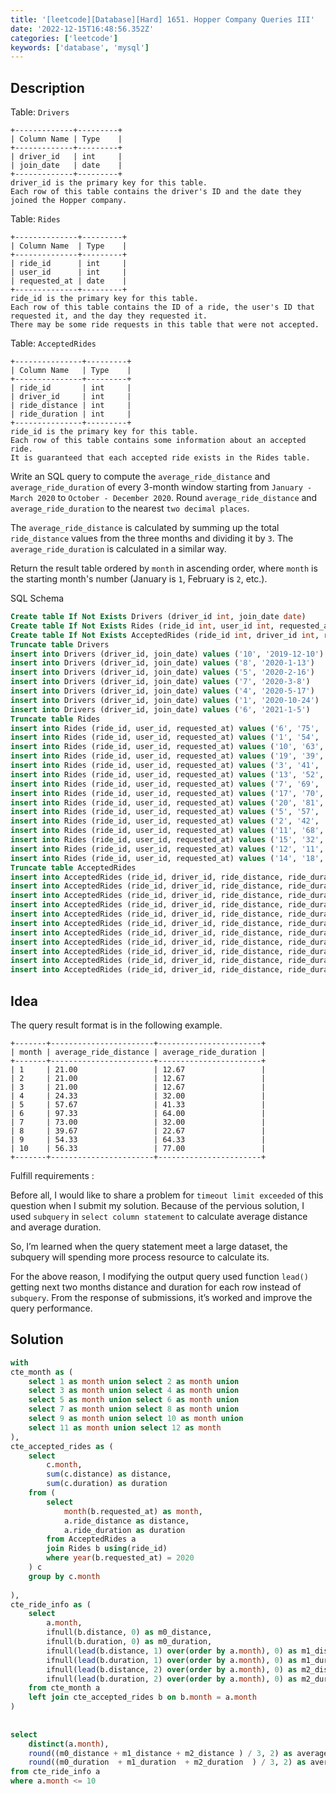 ```yaml
---
title: '[leetcode][Database][Hard] 1651. Hopper Company Queries III'
date: '2022-12-15T16:48:56.352Z'
categories: ['leetcode']
keywords: ['database', 'mysql']
---
```


## Description

Table: `Drivers`
```
+-------------+---------+  
| Column Name | Type    |  
+-------------+---------+  
| driver_id   | int     |  
| join_date   | date    |  
+-------------+---------+  
driver_id is the primary key for this table.  
Each row of this table contains the driver's ID and the date they joined the Hopper company.
```

Table: `Rides`
```
+--------------+---------+  
| Column Name  | Type    |  
+--------------+---------+  
| ride_id      | int     |  
| user_id      | int     |  
| requested_at | date    |  
+--------------+---------+  
ride_id is the primary key for this table.  
Each row of this table contains the ID of a ride, the user's ID that requested it, and the day they requested it.  
There may be some ride requests in this table that were not accepted.
```

Table: `AcceptedRides`
```
+---------------+---------+  
| Column Name   | Type    |  
+---------------+---------+  
| ride_id       | int     |  
| driver_id     | int     |  
| ride_distance | int     |  
| ride_duration | int     |  
+---------------+---------+  
ride_id is the primary key for this table.  
Each row of this table contains some information about an accepted ride.  
It is guaranteed that each accepted ride exists in the Rides table.
```

Write an SQL query to compute the `average_ride_distance` and `average_ride_duration` of every 3-month window starting from `January - March 2020` to `October - December 2020`. Round `average_ride_distance` and `average_ride_duration` to the nearest `two decimal places`.

The `average_ride_distance` is calculated by summing up the total `ride_distance` values from the three months and dividing it by `3`. The `average_ride_duration` is calculated in a similar way.

Return the result table ordered by `month` in ascending order, where `month` is the starting month's number (January is `1`, February is `2`, etc.).

SQL Schema
```sql
Create table If Not Exists Drivers (driver_id int, join_date date)  
Create table If Not Exists Rides (ride_id int, user_id int, requested_at date)  
Create table If Not Exists AcceptedRides (ride_id int, driver_id int, ride_distance int, ride_duration int)  
Truncate table Drivers  
insert into Drivers (driver_id, join_date) values ('10', '2019-12-10')  
insert into Drivers (driver_id, join_date) values ('8', '2020-1-13')  
insert into Drivers (driver_id, join_date) values ('5', '2020-2-16')  
insert into Drivers (driver_id, join_date) values ('7', '2020-3-8')  
insert into Drivers (driver_id, join_date) values ('4', '2020-5-17')  
insert into Drivers (driver_id, join_date) values ('1', '2020-10-24')  
insert into Drivers (driver_id, join_date) values ('6', '2021-1-5')  
Truncate table Rides  
insert into Rides (ride_id, user_id, requested_at) values ('6', '75', '2019-12-9')  
insert into Rides (ride_id, user_id, requested_at) values ('1', '54', '2020-2-9')  
insert into Rides (ride_id, user_id, requested_at) values ('10', '63', '2020-3-4')  
insert into Rides (ride_id, user_id, requested_at) values ('19', '39', '2020-4-6')  
insert into Rides (ride_id, user_id, requested_at) values ('3', '41', '2020-6-3')  
insert into Rides (ride_id, user_id, requested_at) values ('13', '52', '2020-6-22')  
insert into Rides (ride_id, user_id, requested_at) values ('7', '69', '2020-7-16')  
insert into Rides (ride_id, user_id, requested_at) values ('17', '70', '2020-8-25')  
insert into Rides (ride_id, user_id, requested_at) values ('20', '81', '2020-11-2')  
insert into Rides (ride_id, user_id, requested_at) values ('5', '57', '2020-11-9')  
insert into Rides (ride_id, user_id, requested_at) values ('2', '42', '2020-12-9')  
insert into Rides (ride_id, user_id, requested_at) values ('11', '68', '2021-1-11')  
insert into Rides (ride_id, user_id, requested_at) values ('15', '32', '2021-1-17')  
insert into Rides (ride_id, user_id, requested_at) values ('12', '11', '2021-1-19')  
insert into Rides (ride_id, user_id, requested_at) values ('14', '18', '2021-1-27')  
Truncate table AcceptedRides  
insert into AcceptedRides (ride_id, driver_id, ride_distance, ride_duration) values ('10', '10', '63', '38')  
insert into AcceptedRides (ride_id, driver_id, ride_distance, ride_duration) values ('13', '10', '73', '96')  
insert into AcceptedRides (ride_id, driver_id, ride_distance, ride_duration) values ('7', '8', '100', '28')  
insert into AcceptedRides (ride_id, driver_id, ride_distance, ride_duration) values ('17', '7', '119', '68')  
insert into AcceptedRides (ride_id, driver_id, ride_distance, ride_duration) values ('20', '1', '121', '92')  
insert into AcceptedRides (ride_id, driver_id, ride_distance, ride_duration) values ('5', '7', '42', '101')  
insert into AcceptedRides (ride_id, driver_id, ride_distance, ride_duration) values ('2', '4', '6', '38')  
insert into AcceptedRides (ride_id, driver_id, ride_distance, ride_duration) values ('11', '8', '37', '43')  
insert into AcceptedRides (ride_id, driver_id, ride_distance, ride_duration) values ('15', '8', '108', '82')  
insert into AcceptedRides (ride_id, driver_id, ride_distance, ride_duration) values ('12', '8', '38', '34')  
insert into AcceptedRides (ride_id, driver_id, ride_distance, ride_duration) values ('14', '1', '90', '74')
```
## Idea

The query result format is in the following example.
```
+-------+-----------------------+-----------------------+  
| month | average_ride_distance | average_ride_duration |  
+-------+-----------------------+-----------------------+  
| 1     | 21.00                 | 12.67                 |  
| 2     | 21.00                 | 12.67                 |  
| 3     | 21.00                 | 12.67                 |  
| 4     | 24.33                 | 32.00                 |  
| 5     | 57.67                 | 41.33                 |  
| 6     | 97.33                 | 64.00                 |  
| 7     | 73.00                 | 32.00                 |  
| 8     | 39.67                 | 22.67                 |  
| 9     | 54.33                 | 64.33                 |  
| 10    | 56.33                 | 77.00                 |  
+-------+-----------------------+-----------------------+
```
Fulfill requirements :

Before all, I would like to share a problem for `timeout limit exceeded` of this question when I submit my solution. Because of the pervious solution, I used `subquery` in `select column statement` to calculate average distance and average duration.

So, I’m learned when the query statement meet a large dataset, the subquery will spending more process resource to calculate its.

For the above reason, I modifying the output query used function `lead()` getting next two months distance and duration for each row instead of `subquery`. From the response of submissions, it’s worked and improve the query performance.

## Solution
```sql
with  
cte_month as (  
    select 1 as month union select 2 as month union  
    select 3 as month union select 4 as month union  
    select 5 as month union select 6 as month union  
    select 7 as month union select 8 as month union  
    select 9 as month union select 10 as month union  
    select 11 as month union select 12 as month  
),  
cte_accepted_rides as (  
    select   
        c.month,  
        sum(c.distance) as distance,  
        sum(c.duration) as duration  
    from (  
        select  
            month(b.requested_at) as month,  
            a.ride_distance as distance,  
            a.ride_duration as duration  
        from AcceptedRides a  
        join Rides b using(ride_id)  
        where year(b.requested_at) = 2020  
    ) c  
    group by c.month  
      
),  
cte_ride_info as (  
    select  
        a.month,  
        ifnull(b.distance, 0) as m0_distance,  
        ifnull(b.duration, 0) as m0_duration,  
        ifnull(lead(b.distance, 1) over(order by a.month), 0) as m1_distance,  
        ifnull(lead(b.duration, 1) over(order by a.month), 0) as m1_duration,  
        ifnull(lead(b.distance, 2) over(order by a.month), 0) as m2_distance,  
        ifnull(lead(b.duration, 2) over(order by a.month), 0) as m2_duration  
    from cte_month a  
    left join cte_accepted_rides b on b.month = a.month  
)  
  
  
select  
    distinct(a.month),  
    round((m0_distance + m1_distance + m2_distance ) / 3, 2) as average_ride_distance,  
    round((m0_duration  + m1_duration  + m2_duration  ) / 3, 2) as average_ride_duration  
from cte_ride_info a  
where a.month <= 10
```